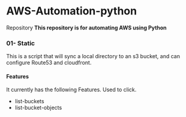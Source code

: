 # AWS-Automation-python
Repository
**This repository is for automating AWS using Python**

### 01- Static
This is a script that will sync a local directory to an s3 bucket, and can configure Route53 and cloudfront.

#### Features
It currently has the following Features. Used to click.

- list-buckets
- list-bucket-objects
